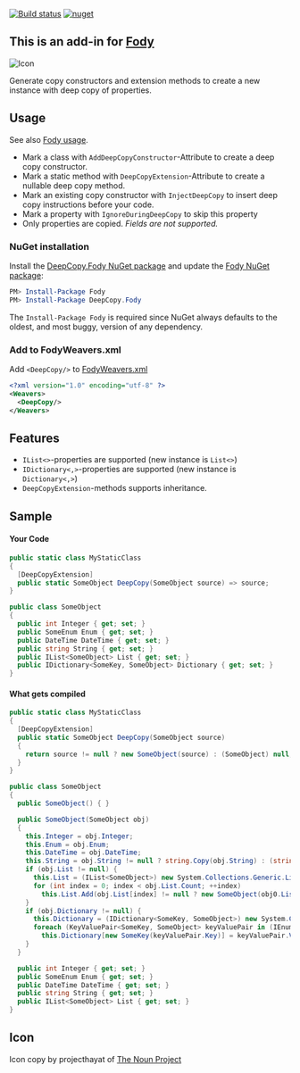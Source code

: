 [![Build status](https://ci.appveyor.com/api/projects/status/17401ybvptlsvfy1?svg=true)](https://ci.appveyor.com/project/greuelpirat/deepcopy) [![nuget](https://img.shields.io/nuget/v/DeepCopy.Fody.svg)](https://www.nuget.org/packages/DeepCopy.Fody/)


## This is an add-in for [Fody](https://github.com/Fody/Home/)

![Icon](https://github.com/greuelpirat/DeepCopy/blob/master/package_icon.png)

Generate copy constructors and extension methods to create a new instance with deep copy of properties.

## Usage

See also [Fody usage](https://github.com/Fody/Home/blob/master/pages/usage.md).

- Mark a class with `AddDeepCopyConstructor`-Attribute to create a deep copy constructor.
- Mark a static method with `DeepCopyExtension`-Attribute to create a nullable deep copy method.
- Mark an existing copy constructor with `InjectDeepCopy` to insert deep copy instructions before your code.
- Mark a property with `IgnoreDuringDeepCopy` to skip this property
- Only properties are copied. *Fields are not supported.*


### NuGet installation

Install the [DeepCopy.Fody NuGet package](https://nuget.org/packages/DeepCopy.Fody/) and update the [Fody NuGet package](https://nuget.org/packages/Fody/):

```powershell
PM> Install-Package Fody
PM> Install-Package DeepCopy.Fody
```

The `Install-Package Fody` is required since NuGet always defaults to the oldest, and most buggy, version of any dependency.


### Add to FodyWeavers.xml

Add `<DeepCopy/>` to [FodyWeavers.xml](https://github.com/Fody/Home/blob/master/pages/usage.md#add-fodyweaversxml)

```xml
<?xml version="1.0" encoding="utf-8" ?>
<Weavers>
  <DeepCopy/>
</Weavers>
```

## Features

- `IList<>`-properties are supported (new instance is `List<>`)
- `IDictionary<,>`-properties are supported (new instance is `Dictionary<,>`)
- `DeepCopyExtension`-methods supports inheritance.

## Sample

#### Your Code
```csharp
public static class MyStaticClass
{
  [DeepCopyExtension]
  public static SomeObject DeepCopy(SomeObject source) => source;
}

public class SomeObject
{
  public int Integer { get; set; }
  public SomeEnum Enum { get; set; }
  public DateTime DateTime { get; set; }
  public string String { get; set; }
  public IList<SomeObject> List { get; set; }
  public IDictionary<SomeKey, SomeObject> Dictionary { get; set; }
}
```

#### What gets compiled
```csharp
public static class MyStaticClass
{
  [DeepCopyExtension]
  public static SomeObject DeepCopy(SomeObject source)
  {
    return source != null ? new SomeObject(source) : (SomeObject) null;
  }
}

public class SomeObject
{
  public SomeObject() { }

  public SomeObject(SomeObject obj)
  {
    this.Integer = obj.Integer;
    this.Enum = obj.Enum;
    this.DateTime = obj.DateTime;
    this.String = obj.String != null ? string.Copy(obj.String) : (string) null;
    if (obj.List != null) {
      this.List = (IList<SomeObject>) new System.Collections.Generic.List<SomeObject>();
      for (int index = 0; index < obj.List.Count; ++index)
        this.List.Add(obj.List[index] != null ? new SomeObject(obj0.List[index]) : (SomeObject) null);
    }
    if (obj.Dictionary != null) {
      this.Dictionary = (IDictionary<SomeKey, SomeObject>) new System.Collections.Generic.Dictionary<SomeKey, SomeObject>();
      foreach (KeyValuePair<SomeKey, SomeObject> keyValuePair in (IEnumerable<KeyValuePair<SomeKey, SomeObject>>) obj.Dictionary)
        this.Dictionary[new SomeKey(keyValuePair.Key)] = keyValuePair.Value != null ? new SomeObject(keyValuePair.Value) : (SomeObject) null;
    }
  }

  public int Integer { get; set; }
  public SomeEnum Enum { get; set; }
  public DateTime DateTime { get; set; }
  public string String { get; set; }
  public IList<SomeObject> List { get; set; }
}
```

## Icon

Icon copy by projecthayat  of [The Noun Project](http://thenounproject.com)